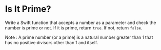 # Is It Prime?

Write a Swift function that accepts a number as a parameter and check the number is prime or not. If it is prime, return `true`. If not, return `false`.

Note : A prime number (or a prime) is a natural number greater than 1 that has no positive divisors other than 1 and itself.
